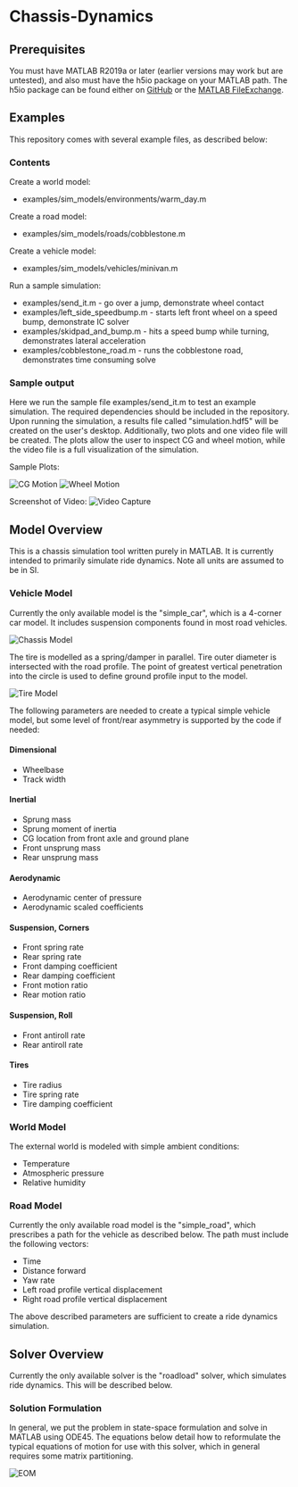# Chassis-Dynamics

## Prerequisites
You must have MATLAB R2019a or later (earlier versions may work but are untested), and also must have the h5io package on your MATLAB path. The h5io package can be found either on [GitHub](https://github.com/jscans12/h5io) or the [MATLAB FileExchange](https://www.mathworks.com/matlabcentral/fileexchange/126235-h5io).

## Examples
This repository comes with several example files, as described below:

### Contents

Create a world model:
- examples/sim_models/environments/warm_day.m

Create a road model:
- examples/sim_models/roads/cobblestone.m

Create a vehicle model:
- examples/sim_models/vehicles/minivan.m

Run a sample simulation:
- examples/send_it.m - go over a jump, demonstrate wheel contact
- examples/left_side_speedbump.m - starts left front wheel on a speed bump, demonstrate IC solver
- examples/skidpad_and_bump.m - hits a speed bump while turning, demonstrates lateral acceleration
- examples/cobblestone_road.m - runs the cobblestone road, demonstrates time consuming solve

### Sample output

Here we run the sample file examples/send_it.m to test an example simulation. The required dependencies should be included in the repository. Upon running the simulation, a results file called "simulation.hdf5" will be created on the user's desktop. Additionally, two plots and one video file will be created. The plots allow the user to inspect CG and wheel motion, while the video file is a full visualization of the simulation.

Sample Plots:

![CG Motion](https://github.com/jscans12/chassis-dynamics/blob/main/docs/cg_motion.png)
![Wheel Motion](https://github.com/jscans12/chassis-dynamics/blob/main/docs/wheel_motion.png)

Screenshot of Video:
![Video Capture](https://github.com/jscans12/chassis-dynamics/blob/main/docs/visualization.png)

## Model Overview
This is a chassis simulation tool written purely in MATLAB. It is currently intended to primarily simulate ride dynamics. Note all units are assumed to be in SI.

### Vehicle Model
Currently the only available model is the "simple_car", which is a 4-corner car model. It includes suspension components found in most road vehicles.

![Chassis Model](https://github.com/jscans12/chassis-dynamics/blob/main/docs/diagram.png)

The tire is modelled as a spring/damper in parallel. Tire outer diameter is intersected with the road profile. The point of greatest vertical penetration into the circle is used to define ground profile input to the model.

![Tire Model](https://github.com/jscans12/chassis-dynamics/blob/main/docs/tire_model.png)

The following parameters are needed to create a typical simple vehicle model, but some level of front/rear asymmetry is supported by the code if needed:

#### Dimensional
- Wheelbase
- Track width

#### Inertial
- Sprung mass
- Sprung moment of inertia
- CG location from front axle and ground plane
- Front unsprung mass
- Rear unsprung mass

#### Aerodynamic
- Aerodynamic center of pressure
- Aerodynamic scaled coefficients

#### Suspension, Corners
- Front spring rate
- Rear spring rate
- Front damping coefficient
- Rear damping coefficient
- Front motion ratio
- Rear motion ratio

#### Suspension, Roll
- Front antiroll rate
- Rear antiroll rate

#### Tires
- Tire radius
- Tire spring rate
- Tire damping coefficient

### World Model
The external world is modeled with simple ambient conditions:

- Temperature
- Atmospheric pressure
- Relative humidity

### Road Model
Currently the only available road model is the "simple_road", which prescribes a path for the vehicle as described below. The path must include the following vectors:

- Time
- Distance forward
- Yaw rate
- Left road profile vertical displacement
- Right road profile vertical displacement

The above described parameters are sufficient to create a ride dynamics simulation.

## Solver Overview
Currently the only available solver is the "roadload" solver, which simulates ride dynamics. This will be described below.

### Solution Formulation
In general, we put the problem in state-space formulation and solve in MATLAB using ODE45. The equations below detail how to reformulate the typical equations of motion for use with this solver, which in general requires some matrix partitioning.

![EOM](https://github.com/jscans12/chassis-dynamics/blob/main/docs/eom.png)
